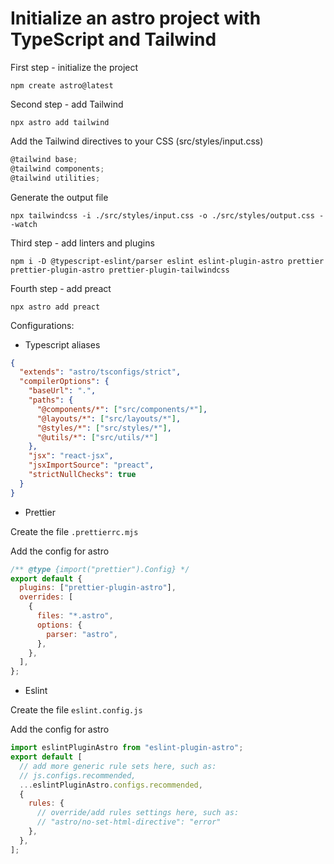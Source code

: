 # Initialize an astro project with TypeScript and Tailwind

First step - initialize the project

`npm create astro@latest`

Second step - add Tailwind

`npx astro add tailwind`

Add the Tailwind directives to your CSS (src/styles/input.css)

```typescript
@tailwind base;
@tailwind components;
@tailwind utilities;
```

Generate the output file

`npx tailwindcss -i ./src/styles/input.css -o ./src/styles/output.css --watch`

Third step - add linters and plugins

`npm i -D @typescript-eslint/parser eslint eslint-plugin-astro prettier prettier-plugin-astro prettier-plugin-tailwindcss`

Fourth step - add preact

`npx astro add preact`

Configurations:

- Typescript aliases

```json
{
  "extends": "astro/tsconfigs/strict",
  "compilerOptions": {
    "baseUrl": ".",
    "paths": {
      "@components/*": ["src/components/*"],
      "@layouts/*": ["src/layouts/*"],
      "@styles/*": ["src/styles/*"],
      "@utils/*": ["src/utils/*"]
    },
    "jsx": "react-jsx",
    "jsxImportSource": "preact",
    "strictNullChecks": true
  }
}
```

- Prettier

Create the file `.prettierrc.mjs`

Add the config for astro

```mjs
/** @type {import("prettier").Config} */
export default {
  plugins: ["prettier-plugin-astro"],
  overrides: [
    {
      files: "*.astro",
      options: {
        parser: "astro",
      },
    },
  ],
};
```

- Eslint

Create the file `eslint.config.js`

Add the config for astro

```js
import eslintPluginAstro from "eslint-plugin-astro";
export default [
  // add more generic rule sets here, such as:
  // js.configs.recommended,
  ...eslintPluginAstro.configs.recommended,
  {
    rules: {
      // override/add rules settings here, such as:
      // "astro/no-set-html-directive": "error"
    },
  },
];
```
